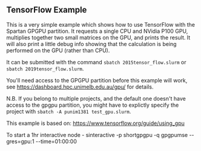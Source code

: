 ## TensorFlow Example

This is a very simple example which shows how to use TensorFlow with the Spartan GPGPU partition. It requests a single CPU and NVidia P100 GPU,  multiplies together two small matrices on the GPU, and prints the result. It will also print a little debug info showing that the calculation is being performed on the GPU (rather than CPU).

It can be submitted with the command `sbatch 2015tensor_flow.slurm` or `sbatch 2019tensor_flow.slurm`.

You'll need access to the GPGPU partition before this example will work, see https://dashboard.hpc.unimelb.edu.au/gpu/ for details.

N.B. If you belong to multiple projects, and the default one doesn't have access to the gpgpu partition, you might have to explictly specify the project with `sbatch -A punim1381 test_gpu.slurm`.

This example is based on: https://www.tensorflow.org/guide/using_gpu

To start a 1hr interactive node - 
sinteractive -p shortgpgpu -q gpgpumse --gres=gpu:1 --time=01:00:00

